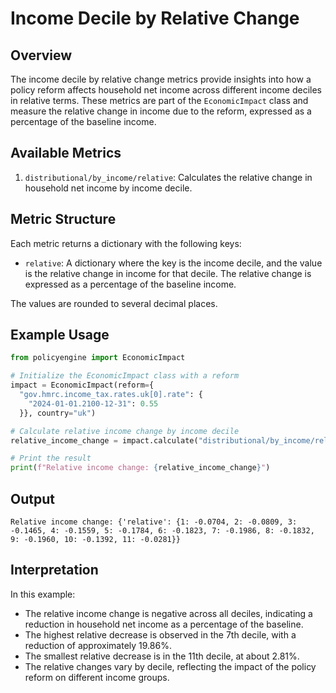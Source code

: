 # Income Decile by Relative Change

## Overview

The income decile by relative change metrics provide insights into how a policy reform affects household net income across different income deciles in relative terms. These metrics are part of the `EconomicImpact` class and measure the relative change in income due to the reform, expressed as a percentage of the baseline income.

## Available Metrics

1. `distributional/by_income/relative`: Calculates the relative change in household net income by income decile.

## Metric Structure

Each metric returns a dictionary with the following keys:
- `relative`: A dictionary where the key is the income decile, and the value is the relative change in income for that decile. The relative change is expressed as a percentage of the baseline income.

The values are rounded to several decimal places.

## Example Usage

```python
from policyengine import EconomicImpact

# Initialize the EconomicImpact class with a reform
impact = EconomicImpact(reform={
  "gov.hmrc.income_tax.rates.uk[0].rate": {
    "2024-01-01.2100-12-31": 0.55
  }}, country="uk")

# Calculate relative income change by income decile
relative_income_change = impact.calculate("distributional/by_income/relative")

# Print the result
print(f"Relative income change: {relative_income_change}")
```

## Output

```
Relative income change: {'relative': {1: -0.0704, 2: -0.0809, 3: -0.1465, 4: -0.1559, 5: -0.1784, 6: -0.1823, 7: -0.1986, 8: -0.1832, 9: -0.1960, 10: -0.1392, 11: -0.0281}}
```

## Interpretation

In this example:

- The relative income change is negative across all deciles, indicating a reduction in household net income as a percentage of the baseline.
- The highest relative decrease is observed in the 7th decile, with a reduction of approximately 19.86%.
- The smallest relative decrease is in the 11th decile, at about 2.81%.
- The relative changes vary by decile, reflecting the impact of the policy reform on different income groups.
